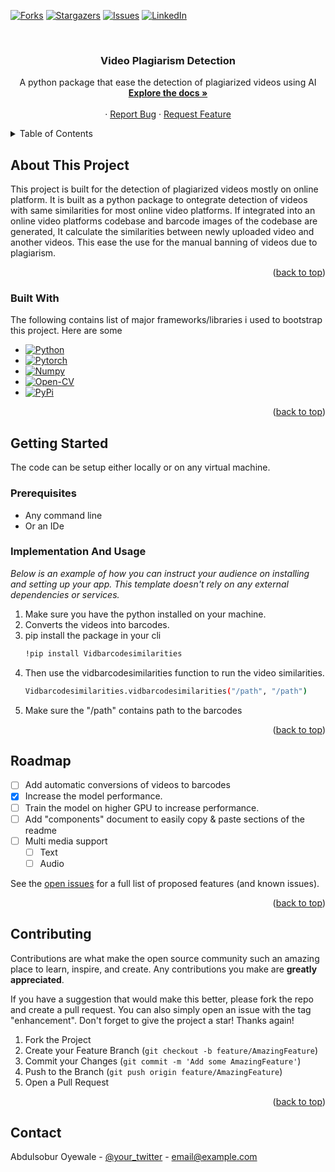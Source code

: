 <!-- Improved compatibility of back to top link: See: https://github.com/othneildrew/Best-README-Template/pull/73 -->
<a name="readme-top"></a>
<!--
*** Thanks for checking out the Best-README-Template. If you have a suggestion
*** that would make this better, please fork the repo and create a pull request
*** or simply open an issue with the tag "enhancement".
*** Don't forget to give the project a star!
*** Thanks again! Now go create something AMAZING! :D
-->



<!-- PROJECT SHIELDS -->
<!--
*** I'm using markdown "reference style" links for readability.
*** Reference links are enclosed in brackets [ ] instead of parentheses ( ).
*** See the bottom of this document for the declaration of the reference variables
*** for contributors-url, forks-url, etc. This is an optional, concise syntax you may use.
*** https://www.markdownguide.org/basic-syntax/#reference-style-links
-->

[![Forks][forks-shield]][forks-url]
[![Stargazers][stars-shield]][stars-url]
[![Issues][issues-shield]][issues-url]
[![LinkedIn][linkedin-shield]][linkedin-url]



<!-- PROJECT LOGO -->
<br />
<div align="center">

  <h3 align="center">Video Plagiarism Detection</h3>

  <p align="center">
    A python package that ease the detection of plagiarized videos using AI
    <br />
    <a href="https://github.com/othneildrew/Best-README-Template"><strong>Explore the docs »</strong></a>
    <br />
    <br />
    ·
    <a href="https://github.com/othneildrew/Best-README-Template/issues">Report Bug</a>
    ·
    <a href="https://github.com/othneildrew/Best-README-Template/issues">Request Feature</a>
  </p>
</div>



<!-- TABLE OF CONTENTS -->
<details>
  <summary>Table of Contents</summary>
  <ol>
    <li>
      <a href="#about-the-project">About The Project</a>
      <ul>
        <li><a href="#built-with">Built With</a></li>
      </ul>
    </li>
    <li>
      <a href="#getting-started">Getting Started</a>
      <ul>
        <li><a href="#prerequisites">Prerequisites</a></li>
        <li><a href="#Implementation-and-Usage">Implementation and Usage</a></li>
      </ul>
    </li>
    <li><a href="#usage">Usage</a></li>
    <li><a href="#roadmap">Roadmap</a></li>
    <li><a href="#contributing">Contributing</a></li>
    <li><a href="#contact">Contact</a></li>
  </ol>
</details>



<!-- ABOUT THE PROJECT -->
## About This Project

This project is built for the detection of plagiarized videos mostly on online platform. It is built as a python package to ontegrate detection of videos with same similarities for most online video platforms. If integrated into an online video platforms codebase and barcode images of the codebase are generated, It calculate the similarities between newly uploaded video and another videos. This ease the use for the manual banning of videos due to plagiarism.


<p align="right">(<a href="#readme-top">back to top</a>)</p>



### Built With

The following contains list of major frameworks/libraries i used to bootstrap this project. Here are some

* [![Python][Next.js]][Next-url]
* [![Pytorch][React.js]][React-url]
* [![Numpy][Vue.js]][Vue-url]
* [![Open-CV][Angular.io]][Angular-url]
* [![PyPi][Svelte.dev]][Svelte-url]

<p align="right">(<a href="#readme-top">back to top</a>)</p>



<!-- GETTING STARTED -->
## Getting Started

The code can be setup either locally or on any virtual machine.

### Prerequisites

- Any command line
- Or an IDe

### Implementation And Usage

_Below is an example of how you can instruct your audience on installing and setting up your app. This template doesn't rely on any external dependencies or services._

1. Make sure you have the python installed on your machine.
2. Converts the videos into barcodes.
3. pip install the package in your cli
   ```sh
   !pip install Vidbarcodesimilarities
   ```
4. Then use the vidbarcodesimilarities function to run the video similarities.
   ```sh
   Vidbarcodesimilarities.vidbarcodesimilarities("/path", "/path")
   ```
5. Make sure the "/path" contains path to the barcodes

<p align="right">(<a href="#readme-top">back to top</a>)</p>



<!-- ROADMAP -->
## Roadmap

- [ ] Add automatic conversions of videos to barcodes
- [x] Increase the model performance.
- [ ] Train the model on higher GPU to increase performance.
- [ ] Add "components" document to easily copy & paste sections of the readme
- [ ] Multi media support
    - [ ] Text
    - [ ] Audio

See the [open issues](https://github.com/othneildrew/Best-README-Template/issues) for a full list of proposed features (and known issues).

<p align="right">(<a href="#readme-top">back to top</a>)</p>



<!-- CONTRIBUTING -->
## Contributing

Contributions are what make the open source community such an amazing place to learn, inspire, and create. Any contributions you make are **greatly appreciated**.

If you have a suggestion that would make this better, please fork the repo and create a pull request. You can also simply open an issue with the tag "enhancement".
Don't forget to give the project a star! Thanks again!

1. Fork the Project
2. Create your Feature Branch (`git checkout -b feature/AmazingFeature`)
3. Commit your Changes (`git commit -m 'Add some AmazingFeature'`)
4. Push to the Branch (`git push origin feature/AmazingFeature`)
5. Open a Pull Request

<p align="right">(<a href="#readme-top">back to top</a>)</p>


## Contact

Abdulsobur Oyewale - [@your_twitter](https://twitter.com/your_username) - email@example.com


<!-- MARKDOWN LINKS & IMAGES -->
<!-- https://www.markdownguide.org/basic-syntax/#reference-style-links -->
[contributors-shield]: https://img.shields.io/github/contributors/othneildrew/Best-README-Template.svg?style=for-the-badge
[contributors-url]: https://github.com/othneildrew/Best-README-Template/graphs/contributors
[forks-shield]: https://img.shields.io/github/forks/othneildrew/Best-README-Template.svg?style=for-the-badge
[forks-url]: https://github.com/othneildrew/Best-README-Template/network/members
[stars-shield]: https://img.shields.io/github/stars/othneildrew/Best-README-Template.svg?style=for-the-badge
[stars-url]: https://github.com/othneildrew/Best-README-Template/stargazers
[issues-shield]: https://img.shields.io/github/issues/othneildrew/Best-README-Template.svg?style=for-the-badge
[issues-url]: https://github.com/othneildrew/Best-README-Template/issues
[license-shield]: https://img.shields.io/github/license/othneildrew/Best-README-Template.svg?style=for-the-badge
[license-url]: https://github.com/othneildrew/Best-README-Template/blob/master/LICENSE.txt
[linkedin-shield]: https://img.shields.io/badge/-LinkedIn-black.svg?style=for-the-badge&logo=linkedin&colorB=555
[linkedin-url]: https://linkedin.com/in/othneildrew
[product-screenshot]: images/screenshot.png
[Next.js]: https://img.shields.io/badge/Python-000000?style=for-the-badge&logo=python&logoColor=white
[Next-url]: https://nextjs.org/
[React.js]: https://img.shields.io/badge/Pytorch-20232A?style=for-the-badge&logo=pytorch&logoColor=61DAFB
[React-url]: https://reactjs.org/
[Vue.js]: https://img.shields.io/badge/Numpy-35495E?style=for-the-badge&logo=numpy&logoColor=4FC08D
[Vue-url]: https://vuejs.org/
[Angular.io]: https://img.shields.io/badge/OpenCv-DD0031?style=for-the-badge&logo=opencv&logoColor=white
[Angular-url]: https://angular.io/
[Svelte.dev]: https://img.shields.io/badge/PyPi-4A4A55?style=for-the-badge&logo=pypi&logoColor=FF3E00
[Svelte-url]: https://svelte.dev/
[Laravel.com]: https://img.shields.io/badge/Laravel-FF2D20?style=for-the-badge&logo=laravel&logoColor=white
[Laravel-url]: https://laravel.com
[Bootstrap.com]: https://img.shields.io/badge/Bootstrap-563D7C?style=for-the-badge&logo=bootstrap&logoColor=white
[Bootstrap-url]: https://getbootstrap.com
[JQuery.com]: https://img.shields.io/badge/jQuery-0769AD?style=for-the-badge&logo=jquery&logoColor=white
[JQuery-url]: https://jquery.com 

